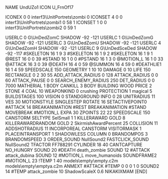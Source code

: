 NAME 			UndUZo1
ICON 			U_FrnOf17

ICONEX 0 0 interf3\UnitPortrets\zombi 0
ICONSET 4 0 0 interf3\UnitPortrets\zombi1 0 58 1
ICONSET 1 0 0 interf3\UnitPortrets\zombi2 0 59 1

USERLC 			0 G\UnDedZomC SHADOW -92 -121
USERLC 			1 G\UnDedZomG SHADOW -92 -121
USERLC 			3 G\UnDedZomU SHADOW -92 -121
USERLC 			4 G\UnDedZomH SHADOW -92 -121
USERLC 			9 G\UnDedSceDed SHADOW -92 -117
#SKELETON               16 1 9 3
#SKELETON               16 1 9 2
#SKELETON               16 1 9 1
@REST     		16 0 0 39
#STAND    		16 1 0 0
#PSTAND   		16 1 3 0
@MOTION_L 		16 1 0 33
@ATTACK   		16 3 0 39
@DEATH 			16 4 0 59
@SUMMON 			16 4 59 0 
#DEATHLIE1 		16 1 4 59
SPEEDSCALE 150
GEOMETRY 		1 10 10
DAMAGE   		0 10
LIFE     		150
RECTANGLE 		0 2 30 55
ADD_ATTACK_RADIUS 	0 128
ATTACK_RADIUS 		0 0 60
ATTACK_PAUSE 		0 0
SEARCH_ENEMY_RADIUS 	250
DET_RADIUS 		0 0 7000
MATHERIAL 		1 BODY
CANKILL 3 BODY BUILDING WOOD
PRICE 			2 STONE 4 COAL 10
WEAPONKIND 		0 crushing
PROTECTION 		1 magical 5
BUILDSTAGES 		100
VISION 			0
STANDGROUND
INFO 			0 28
UNITRADIUS 		11
VES 			30
MOTIONSTYLE 		SINGLESTEP
ROTATE 			16
SETACTIVEPOINT0 	#ATTACK 14 
BREAKANIMATION 		#REST
BREAKANIMATION 		#STAND
MOVEBREAK 		#MOTION_L
EXPA 			30
ZPOINTS	22 22
SPEEDSCALE              150
CANSTORM
SELTYPE SelSmall 1 1
KILLERAWARD             GOLD 8
KILLERAWARDRANDOM       GOLD 2
SkirmishAwardPercent 25
COLLISION 11
ADDSHOTRADIUS 11
INCORPOREAL
CANSTORM
VISITORMASK 1
PLACEINTRANSPORT 1
SHADOWLESS
COLUMN 0
BRANDOMPOS 3
BRANDOMSPEED 3
ORDER_SOUND NullSound2
FASTCLICK_SOUND NullSound2
TFACTOR FF788291
CYLINDER 18 40
CANTCAPTURE
NO_HUNGRY
SOUND 20 #DEATH death_zombie
SOUND 12 #ATTACK attack_dubina
SOUND 12 #MOTION_L move_humanoids
SOUNDFRAME2 #MOTION_L 23
!TEMP  1 40 models\empty\empty.c2m models\empty\emptya.c2m
ANMEXT #ATTACK #TEMP 0 0 0 1 0
SOUND2 14 #TEMP attack_zombie 10
ShadowScaleX 0.6
NIKAKIXMAM
[END]
